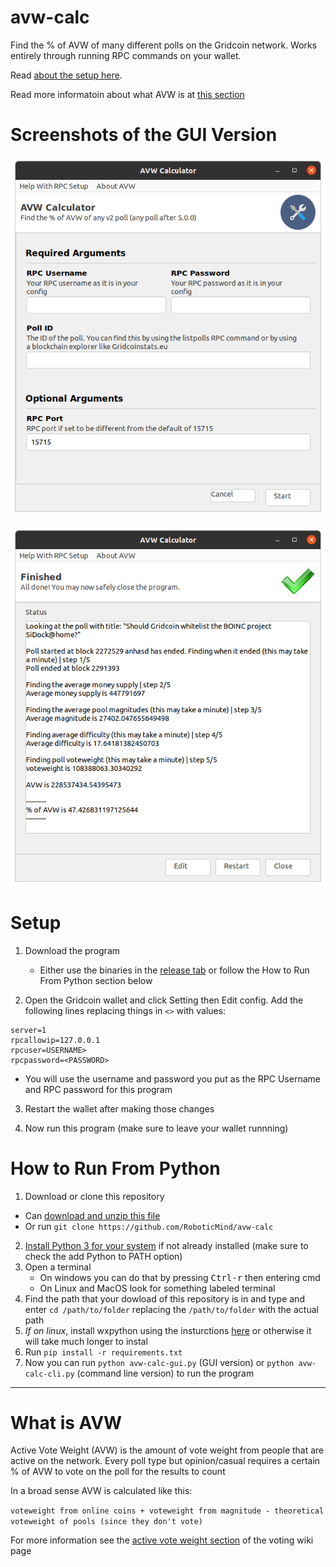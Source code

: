 # avw-calc
Find the % of AVW of many different polls on the Gridcoin network. Works entirely
through running RPC commands on your wallet. 

Read [about the setup here](#setup). 

Read more informatoin about what AVW is at [this section](#what-is-avw)

# Screenshots of the GUI Version

![Screenshot of the GUI program at startup](doc/images/avw-calc-gui-start.png)

![Screenshot of the GUI program after completing](doc/images/avw-calc-gui-end.png)

# Setup

1. Download the program
    * Either use the binaries in the [release tab](https://github.com/RoboticMind/avw-calc/releases) or follow the How to Run From Python section below
    
2. Open the Gridcoin wallet and click Setting then Edit config. Add the following lines replacing things in `<>` with values:
```
server=1
rpcallowip=127.0.0.1
rpcuser=USERNAME>
rpcpassword=<PASSWORD>
```
* You will use the username and password you put as the RPC Username and RPC
password for this program

3. Restart the wallet after making those changes

4. Now run this program (make sure to leave your wallet runnning)

# How to Run From Python

1. Download or clone this repository
  * Can [download and unzip this file](https://github.com/RoboticMind/avw-calc/archive/refs/heads/main.zip)
  * Or run `git clone https://github.com/RoboticMind/avw-calc`
2. [Install Python 3 for your system](https://www.python.org/downloads/) if not already installed (make sure to check the add Python to PATH option)
3. Open a terminal 
   * On windows you can do that by pressing <kbd>Ctrl-r</kbd> then entering cmd
   * On Linux and MacOS look for something labeled terminal 
4. Find the path that your dowload of this repository is in and type and enter `cd /path/to/folder` replacing the `/path/to/folder` with the actual path
5. *If on linux*, install wxpython using the insturctions [here](https://wxpython.org/pages/downloads/index.html) or otherwise it will take much longer to instal
6. Run `pip install -r requirements.txt`
7. Now you can run `python avw-calc-gui.py` (GUI version) or `python avw-calc-cli.py` (command line version) to run the program


---

# What is AVW

Active Vote Weight (AVW) is the amount of vote weight from people that are active on the network.
Every poll type but opinion/casual requires a certain % of AVW to vote on the poll
for the results to count

In a broad sense AVW is calculated like this:

`voteweight from online coins + voteweight from magnitude - theoretical voteweight of pools (since they don't vote)`

For more information see the [active vote weight section](https://gridcoin.us/wiki/voting#active-vote-weight) of the voting wiki page